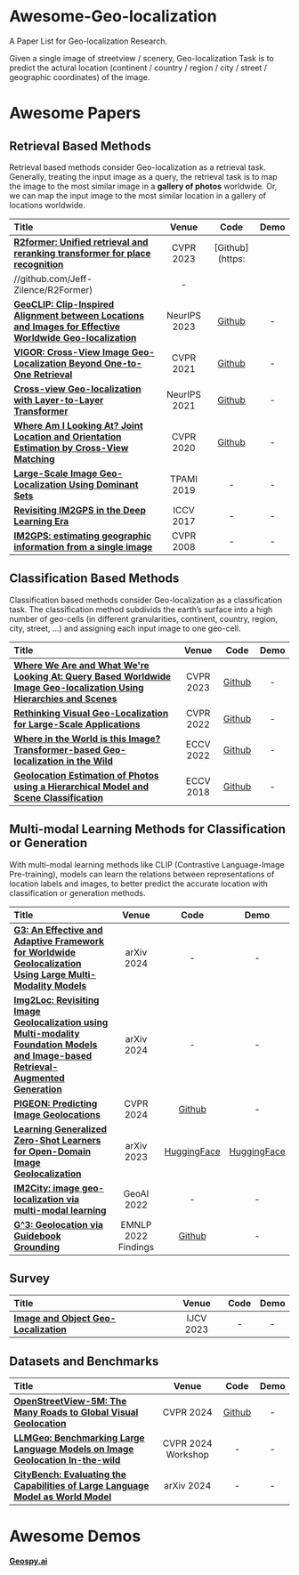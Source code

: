 # Awesome-Geo-localization
A Paper List for Geo-localization Research.

Given a single image of streetview / scenery, Geo-localization Task is to predict the actural location (continent / country / region / city / street / geographic coordinates) of the image.

# Awesome Papers

## Retrieval Based Methods

Retrieval based methods consider Geo-localization as a retrieval task. Generally, treating the input image as a query, the retrieval task is to map the image to the most similar image in a **gallery of photos** worldwide. Or, we can map the input image to the most similar location in a gallery of locations worldwide.

|  Title  |   Venue  |   Code   |   Demo   |
|:--------|:--------:|:--------:|:--------:|
| [**R2former: Unified retrieval and reranking transformer for place recognition**](https://openaccess.thecvf.com/content/CVPR2023/papers/Zhu_R2Former_Unified_Retrieval_and_Reranking_Transformer_for_Place_Recognition_CVPR_2023_paper.pdf) | CVPR 2023 |[Github](https:
//github.com/Jeff-Zilence/R2Former) | - |
| [**GeoCLIP: Clip-Inspired Alignment between Locations and Images for Effective Worldwide Geo-localization**](https://arxiv.org/abs/2309.16020v2) | NeurIPS 2023 |[Github](https://github.com/VicenteVivan/geo-clip?tab=readme-ov-file) | - |
| [**VIGOR: Cross-View Image Geo-Localization Beyond One-to-One Retrieval**](https://openaccess.thecvf.com/content/CVPR2021/html/Zhu_VIGOR_Cross-View_Image_Geo-Localization_Beyond_One-to-One_Retrieval_CVPR_2021_paper.html) | CVPR 2021 | [Github](https://github.com/JeffZilence/VIGOR) | - |
| [**Cross-view Geo-localization with Layer-to-Layer Transformer**](https://proceedings.neurips.cc/paper/2021/hash/f31b20466ae89669f9741e047487eb37-Abstract.html) | NeurIPS 2021 | [Github](https://github.com/yanghongji2007/cross_view_localization_L2LTR) | - |
| [**Where Am I Looking At? Joint Location and Orientation Estimation by Cross-View Matching**](https://openaccess.thecvf.com/content_CVPR_2020/html/Shi_Where_Am_I_Looking_At_Joint_Location_and_Orientation_Estimation_CVPR_2020_paper.html) | CVPR 2020 | [Github](https://github.com/shiyujiao/cross_view_localization_DSM.git) | - |
| [**Large-Scale Image Geo-Localization Using Dominant Sets**](https://ieeexplore.ieee.org/abstract/document/8242680) | TPAMI 2019 | - | - |
| [**Revisiting IM2GPS in the Deep Learning Era**](https://openaccess.thecvf.com/content_iccv_2017/html/Vo_Revisiting_IM2GPS_in_ICCV_2017_paper.html) | ICCV 2017 | - | - |
| [**IM2GPS: estimating geographic information from a single image**](https://ieeexplore.ieee.org/abstract/document/4587784) | CVPR 2008 | - | - |


## Classification Based Methods

Classification based methods consider Geo-localization as a classification task. The classification method subdivids the earth’s surface into a high number of geo-cells (in different granularities, continent, country, region, city, street, ...) and assigning each input image to one geo-cell.

|  Title  |   Venue  |   Code   |   Demo   |
|:--------|:--------:|:--------:|:--------:|
| [**Where We Are and What We're Looking At: Query Based Worldwide Image Geo-localization Using Hierarchies and Scenes**](https://arxiv.org/abs/2303.04249) | CVPR 2023 | [Github](https://github.com/AHKerrigan/GeoGuessNet) | - |
| [**Rethinking Visual Geo-Localization for Large-Scale Applications**](https://openaccess.thecvf.com/content/CVPR2022/html/Berton_Rethinking_Visual_Geo-Localization_for_Large-Scale_Applications_CVPR_2022_paper.html) | CVPR 2022 | [Github](https://github.com/gmberton/CosPlace) | - |
| [**Where in the World is this Image? Transformer-based Geo-localization in the Wild**](https://www.ecva.net/papers/eccv_2022/papers_ECCV/papers/136980193.pdf) | ECCV 2022 | [Github](https://github.com/ShramanPramanick/Transformer_Based_Geo-localization) | - |
| [**Geolocation Estimation of Photos using a Hierarchical Model and Scene Classification**](https://openaccess.thecvf.com/content_ECCV_2018/papers/Eric_Muller-Budack_Geolocation_Estimation_of_ECCV_2018_paper.pdf) | ECCV 2018 | [Github](https://github.com/TIBHannover/GeoEstimation) | - |

## Multi-modal Learning Methods for Classification or Generation

With multi-modal learning methods like CLIP (Contrastive Language-Image Pre-training), models can learn the relations between representations of location labels and images, to better predict the accurate location with classification or generation methods.

|  Title  |   Venue  |   Code   |   Demo   |
|:--------|:--------:|:--------:|:--------:|
| [**G3: An Effective and Adaptive Framework for Worldwide Geolocalization Using Large Multi-Modality Models**](https://arxiv.org/abs/2405.14702v1) | arXiv 2024 | - | - |
| [**Img2Loc: Revisiting Image Geolocalization using Multi-modality Foundation Models and Image-based Retrieval-Augmented Generation**](https://arxiv.org/abs/2403.19584) | arXiv 2024 | - | - |
| [**PIGEON: Predicting Image Geolocations**](https://arxiv.org/abs/2307.05845) | CVPR 2024 | [Github](https://github.com/LukasHaas/PIGEON) | - |
| [**Learning Generalized Zero-Shot Learners for Open-Domain Image Geolocalization**](https://arxiv.org/abs/2302.00275) | arXiv 2023 | [HuggingFace](https://huggingface.co/geolocal/StreetCLIP) | [HuggingFace](https://huggingface.co/geolocal/StreetCLIP) |
| [**IM2City: image geo-localization via multi-modal learning**](https://dl.acm.org/doi/abs/10.1145/3557918.3565868) | GeoAI 2022 | - | - |
| [**G^3: Geolocation via Guidebook Grounding**](https://arxiv.org/abs/2211.15521) | EMNLP 2022 Findings | [Github](https://github.com/g-luo/geolocation_via_guidebook_grounding) | - |

## Survey

|  Title  |   Venue  |   Code   |   Demo   |
|:--------|:--------:|:--------:|:--------:|
| [**Image and Object Geo-Localization**](https://link.springer.com/article/10.1007/s11263-023-01942-3) | IJCV 2023 | - | - |

## Datasets and Benchmarks

|  Title  |   Venue  |   Code   |   Demo   |
|:--------|:--------:|:--------:|:--------:|
| [**OpenStreetView-5M: The Many Roads to Global Visual Geolocation**](https://arxiv.org/abs/2404.18873) | CVPR 2024 | [Github](https://github.com/gastruc/osv5m) | - |
| [**LLMGeo: Benchmarking Large Language Models on Image Geolocation In-the-wild**](https://arxiv.org/abs/2405.20363) | CVPR 2024 Workshop | - | - |
| [**CityBench: Evaluating the Capabilities of Large Language Model as World Model**](https://arxiv.org/abs/2406.13945) | arXiv 2024 | - | - |


# Awesome Demos

[**Geospy.ai**](https://geospy.ai/)
